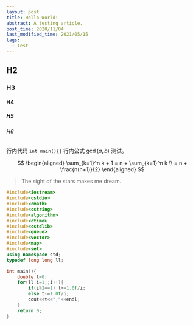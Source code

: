```yaml
---
layout: post
title: Hello World!
abstract: A testing article.
post_time: 2020/11/04
last_modified_time: 2021/05/15
tags:
  - Test
---
```

## H2

### H3

#### H4

##### H5

###### H6

行内代码 `int main(){}` 行内公式 $\gcd(a,b)$ 测试。

$$
\begin{aligned}
\sum_{k=1}^n k + 1 = n + \sum_{k=1}^n k \\
= n + \frac{n(n+1)}{2}
\end{aligned}
$$

>The sight of the stars makes me dream.

```c++
#include<iostream>
#include<cstdio>
#include<cmath>
#include<cstring>
#include<algorithm>
#include<ctime>
#include<cstdlib>
#include<queue>
#include<vector>
#include<map>
#include<set>
using namespace std;
typedef long long ll;

int main(){
	double t=0;
	for(ll i=1;;i++){
		if(i%2==1) t+=1.0f/i;
		else t-=1.0f/i;
		cout<<t<<","<<endl;
	}
	return 0;
}
```